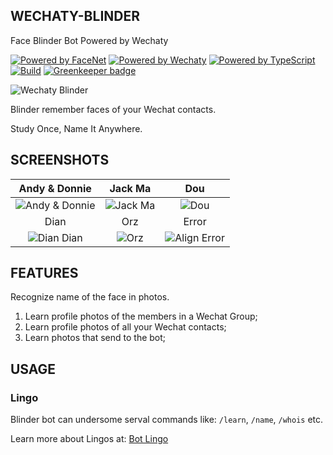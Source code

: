 WECHATY-BLINDER
---------------

Face Blinder Bot Powered by Wechaty

[![Powered by FaceNet](https://img.shields.io/badge/Powered%20By-FaceNet-green.svg)](https://github.com/zixia/node-facenet) [![Powered by Wechaty](https://img.shields.io/badge/Powered%20By-Wechaty-green.svg)](https://github.com/chatie/wechaty) [![Powered by TypeScript](https://img.shields.io/badge/Powered%20By-TypeScript-blue.svg)](https://www.typescriptlang.org/) [![Build](https://img.shields.io/travis/zixia/wechaty-blinder.svg?label=Build)](https://travis-ci.org/zixia/wechaty-blinder) [![Greenkeeper badge](https://badges.greenkeeper.io/zixia/wechaty-blinder.svg)](https://greenkeeper.io/)

![Wechaty Blinder](https://zixia.github.io/wechaty-blinder/images/blinder.jpg)

Blinder remember faces of your Wechat contacts.

Study Once, Name It Anywhere.

SCREENSHOTS
-----------

Andy & Donnie | Jack Ma | Dou
 :---:  | :---: | :---:
![Andy & Donnie](https://zixia.github.io/wechaty-blinder/screenshots/andy-donnie.jpg?2) | ![Jack Ma](https://zixia.github.io/wechaty-blinder/screenshots/jack-ma.jpg) | ![Dou](https://zixia.github.io/wechaty-blinder/screenshots/dou.jpg)
Dian | Orz | Error
![Dian Dian](https://zixia.github.io/wechaty-blinder/screenshots/diandian.jpg) | ![Orz](https://zixia.github.io/wechaty-blinder/screenshots/orz.jpg) | ![Align Error](https://zixia.github.io/wechaty-blinder/screenshots/align-error.jpg)


FEATURES
--------

Recognize name of the face in photos.

1. Learn profile photos of the members in a Wechat Group;
1. Learn profile photos of all your Wechat contacts;
1. Learn photos that send to the bot;

USAGE
-----

### Lingo

Blinder bot can undersome serval commands like: `/learn`, `/name`, `/whois` etc.

Learn more about Lingos at: [Bot Lingo](https://github.com/zixia/wechaty-blinder/wiki/Lingo)
